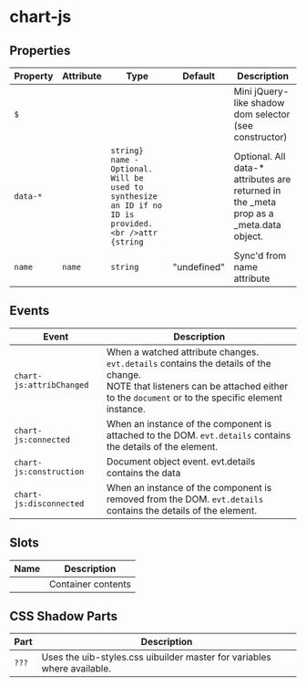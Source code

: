 # chart-js

## Properties

| Property | Attribute | Type                                             | Default     | Description                                      |
|----------|-----------|--------------------------------------------------|-------------|--------------------------------------------------|
| `$`      |           |                                                  |             | Mini jQuery-like shadow dom selector (see constructor) |
| `data-*` |           | `string} name - Optional. Will be used to synthesize an ID if no ID is provided.<br />attr {string` |             | Optional. All data-* attributes are returned in the _meta prop as a _meta.data object. |
| `name`   | `name`    | `string`                                         | "undefined" | Sync'd from name attribute                       |

## Events

| Event                    | Description                                      |
|--------------------------|--------------------------------------------------|
| `chart-js:attribChanged` | When a watched attribute changes. `evt.details` contains the details of the change.<br />NOTE that listeners can be attached either to the `document` or to the specific element instance. |
| `chart-js:connected`     | When an instance of the component is attached to the DOM. `evt.details` contains the details of the element. |
| `chart-js:construction`  | Document object event. evt.details contains the data |
| `chart-js:disconnected`  | When an instance of the component is removed from the DOM. `evt.details` contains the details of the element. |

## Slots

| Name | Description        |
|------|--------------------|
|      | Container contents |

## CSS Shadow Parts

| Part  | Description                                      |
|-------|--------------------------------------------------|
| `???` | Uses the uib-styles.css uibuilder master for variables where available. |
